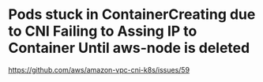 
# Pods stuck in ContainerCreating due to CNI Failing to Assing IP to Container Until aws-node is deleted
https://github.com/aws/amazon-vpc-cni-k8s/issues/59
